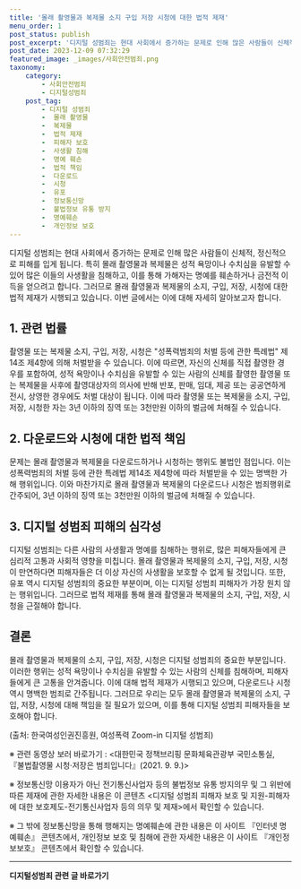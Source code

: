 ```yaml
---
title: '몰래 촬영물과 복제물 소지 구입 저장 시청에 대한 법적 제재'
menu_order: 1
post_status: publish
post_excerpt: '디지털 성범죄는 현대 사회에서 증가하는 문제로 인해 많은 사람들이 신체적, 정신적으로 피해를 입게 됩니다. 특히 몰래 촬영물과 복제물은 성적 욕망이나 수치심을 유발할 수 있어 많은 이들의 사생활을 침해하고, 이를 통해 가해자는 명예를 훼손하거나 금전적 이득을 얻으려고 합니다. 그러므로 몰래 촬영물과 복제물의 소지, 구입, 저장, 시청에 대한 법적 제재가 시행되고 있습니다. 이번 글에서는 이에 대해 자세히 알아보고자 합니다.'
post_date: 2023-12-09 07:32:29
featured_image: _images/사회안전범죄.png
taxonomy:
    category:
        - 사회안전범죄
        - 디지털성범죄
    post_tag:
        - 디지털 성범죄
        -  몰래 촬영물
        -  복제물
        -  법적 제재
        -  피해자 보호
        -  사생활 침해
        -  명예 훼손
        -  법적 책임
        -  다운로드
        -  시청
        -  유포
        -  정보통신망
        -  불법정보 유통 방지
        -  명예훼손
        -  개인정보 보호
---
```



디지털 성범죄는 현대 사회에서 증가하는 문제로 인해 많은 사람들이 신체적, 정신적으로 피해를 입게 됩니다. 특히 몰래 촬영물과 복제물은 성적 욕망이나 수치심을 유발할 수 있어 많은 이들의 사생활을 침해하고, 이를 통해 가해자는 명예를 훼손하거나 금전적 이득을 얻으려고 합니다. 그러므로 몰래 촬영물과 복제물의 소지, 구입, 저장, 시청에 대한 법적 제재가 시행되고 있습니다. 이번 글에서는 이에 대해 자세히 알아보고자 합니다.

## 1. 관련 법률

촬영물 또는 복제물 소지, 구입, 저장, 시청은 "성폭력범죄의 처벌 등에 관한 특례법" 제14조 제4항에 의해 처벌받을 수 있습니다. 이에 따르면, 자신의 신체를 직접 촬영한 경우를 포함하여, 성적 욕망이나 수치심을 유발할 수 있는 사람의 신체를 촬영한 촬영물 또는 복제물을 사후에 촬영대상자의 의사에 반해 반포, 판매, 임대, 제공 또는 공공연하게 전시, 상영한 경우에도 처벌 대상이 됩니다. 이에 따라 촬영물 또는 복제물을 소지, 구입, 저장, 시청한 자는 3년 이하의 징역 또는 3천만원 이하의 벌금에 처해질 수 있습니다.

## 2. 다운로드와 시청에 대한 법적 책임

문제는 몰래 촬영물과 복제물을 다운로드하거나 시청하는 행위도 불법인 점입니다. 이는 성폭력범죄의 처벌 등에 관한 특례법 제14조 제4항에 따라 처벌받을 수 있는 명백한 가해 행위입니다. 이와 마찬가지로 몰래 촬영물과 복제물의 다운로드나 시청은 범죄행위로 간주되어, 3년 이하의 징역 또는 3천만원 이하의 벌금에 처해질 수 있습니다.

## 3. 디지털 성범죄 피해의 심각성

디지털 성범죄는 다른 사람의 사생활과 명예를 침해하는 행위로, 많은 피해자들에게 큰 심리적 고통과 사회적 영향을 미칩니다. 몰래 촬영물과 복제물의 소지, 구입, 저장, 시청이 만연하다면 피해자들은 더 이상 자신의 사생활을 보호할 수 없게 될 것입니다. 또한, 유포 역시 디지털 성범죄의 중요한 부분이며, 이는 디지털 성범죄 피해자가 가장 원치 않는 행위입니다. 그러므로 법적 제재를 통해 몰래 촬영물과 복제물의 소지, 구입, 저장, 시청을 근절해야 합니다.

## 결론

몰래 촬영물과 복제물의 소지, 구입, 저장, 시청은 디지털 성범죄의 중요한 부분입니다. 이러한 행위는 성적 욕망이나 수치심을 유발할 수 있는 사람의 신체를 침해하며, 피해자들에게 큰 고통을 안겨줍니다. 이에 대해 법적 제재가 시행되고 있으며, 다운로드나 시청 역시 명백한 범죄로 간주됩니다. 그러므로 우리는 모두 몰래 촬영물과 복제물의 소지, 구입, 저장, 시청에 대해 책임을 질 필요가 있으며, 이를 통해 디지털 성범죄 피해자들을 보호해야 합니다.

(출처: 한국여성인권진흥원, 여성폭력 Zoom-in 디지털 성범죄)

※ 관련 동영상 보러 바로가기 : <대한민국 정책브리핑 문화체육관광부 국민소통실, 『불법촬영물 시청·저장은 범죄입니다』(2021. 9. 9.)>

※ 정보통신망 이용자가 아닌 전기통신사업자 등의 불법정보 유통 방지의무 및 그 위반에 따른 제재에 관한 자세한 내용은 이 콘텐츠 <디지털 성범죄 피해자 보호 및 지원-피해자에 대한 보호제도-전기통신사업자 등의 의무 및 제재>에서 확인할 수 있습니다.

※ 그 밖에 정보통신망을 통해 행해지는 명예훼손에 관한 내용은 이 사이트 『인터넷 명예훼손』 콘텐츠에서, 개인정보 보호 및 침해에 관한 자세한 내용은 이 사이트 『개인정보보호』 콘텐츠에서 확인할 수 있습니다.
<!-- wp:separator -->
<hr class="wp-block-separator has-alpha-channel-opacity"/>
<!-- /wp:separator -->

<!-- wp:group {"backgroundColor":"base","layout":{"type":"constrained"}} -->
<div class="wp-block-group has-base-background-color has-background"><!-- wp:paragraph {"align":"center","fontSize":"medium"} -->
<p class="has-text-align-center has-large-font-size"><strong>디지털성범죄 관련 글 바로가기</strong></p>
<!-- /wp:paragraph -->


<!-- wp:latest-posts
{"categories":[{"id":28090,"count":19,"description":"","link":"https://uknowlaw.com/category/%eb%94%94%ec%a7%80%ed%84%b8%ec%84%b1%eb%b2%94%ec%a3%84/","name":"디지털성범죄","slug":"디지털성범죄","taxonomy":"category","parent":0,"meta":[],"_links":{"self":[{"href":"https://uknowlaw.com/wp-json/wp/v2/categories/28090"}],"collection":[{"href":"https://uknowlaw.com/wp-json/wp/v2/categories"}],"about":[{"href":"https://uknowlaw.com/wp-json/wp/v2/taxonomies/category"}],"wp:post_type":[{"href":"https://uknowlaw.com/wp-json/wp/v2/posts?categories=28090"}],"curies":[{"name":"wp","href":"https://api.w.org/{rel}","templated":true}]}}],"postsToShow":100,"excerptLength":28,"postLayout":"grid","columns":2,"featuredImageAlign":"left","featuredImageSizeSlug":"large","fontSize":"small"} /--></div>
<!-- /wp:group -->